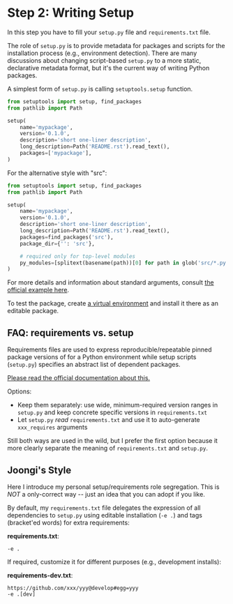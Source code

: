 # Step 2: Writing Setup

In this step you have to fill your `setup.py` file and `requirements.txt` file.

The role of `setup.py` is to provide metadata for packages and scripts for the installation process (e.g., environment detection).
There are many discussions about changing script-based `setup.py` to a more static, declarative metadata format, but it's the current way of writing Python packages.

A simplest form of `setup.py` is calling `setuptools.setup` function.

```python
from setuptools import setup, find_packages
from pathlib import Path

setup(
    name='mypackage',
    version='0.1.0',
    description='short one-liner description',
    long_description=Path('README.rst').read_text(),
    packages=['mypackage'],
)
```

For the alternative style with "src":

```python
from setuptools import setup, find_packages
from pathlib import Path

setup(
    name='mypackage',
    version='0.1.0',
    description='short one-liner description',
    long_description=Path('README.rst').read_text(),
    packages=find_packages('src'),
    package_dir={'': 'src'},

    # required only for top-level modules
    py_modules=[splitext(basename(path))[0] for path in glob('src/*.py')],
)
```

For more details and information about standard arguments, consult [the official example here](https://github.com/pypa/sampleproject).

To test the package, create [a virtual environment](https://docs.python.org/3/tutorial/venv.html) and install it there as an editable package.


## FAQ: requirements vs. setup

Requirements files are used to express reproducible/repeatable pinned package versions of for a Python environment while setup scripts (`setup.py`) specifies an abstract list of dependent packages.

[Please read the official documentation about this.](https://packaging.python.org/discussions/install-requires-vs-requirements/#requirements-files)

Options:
* Keep them separately: use wide, minimum-required version ranges in `setup.py` and keep concrete specific versions in `requirements.txt`
* Let `setup.py` *read* `requirements.txt` and use it to auto-generate `xxx_requires` arguments

Still both ways are used in the wild, but I prefer the first option because it more clearly separate the meaning of `requirements.txt` and `setup.py`.


## Joongi's Style

Here I introduce my personal setup/requirements role segregation.
This is *NOT* a only-correct way -- just an idea that you can adopt if you like.

By default, my `requirements.txt` file delegates the expression of all dependencies to `setup.py` using editable installation (`-e .`) and tags (bracket'ed words) for extra requirements:

**requirements.txt**:
```
-e .
```

If required, customize it for different purposes (e.g., development installs):

**requirements-dev.txt**:
```
https://github.com/xxx/yyy@develop#egg=yyy
-e .[dev]
```
